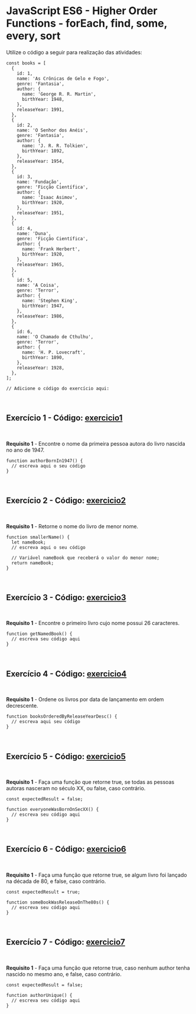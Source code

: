 # JavaScript ES6 - Higher Order Functions - forEach, find, some, every, sort

Utilize o código a seguir para realização das atividades:

```
const books = [
  {
    id: 1,
    name: 'As Crônicas de Gelo e Fogo',
    genre: 'Fantasia',
    author: {
      name: 'George R. R. Martin',
      birthYear: 1948,
    },
    releaseYear: 1991,
  },
  {
    id: 2,
    name: 'O Senhor dos Anéis',
    genre: 'Fantasia',
    author: {
      name: 'J. R. R. Tolkien',
      birthYear: 1892,
    },
    releaseYear: 1954,
  },
  {
    id: 3,
    name: 'Fundação',
    genre: 'Ficção Científica',
    author: {
      name: 'Isaac Asimov',
      birthYear: 1920,
    },
    releaseYear: 1951,
  },
  {
    id: 4,
    name: 'Duna',
    genre: 'Ficção Científica',
    author: {
      name: 'Frank Herbert',
      birthYear: 1920,
    },
    releaseYear: 1965,
  },
  {
    id: 5,
    name: 'A Coisa',
    genre: 'Terror',
    author: {
      name: 'Stephen King',
      birthYear: 1947,
    },
    releaseYear: 1986,
  },
  {
    id: 6,
    name: 'O Chamado de Cthulhu',
    genre: 'Terror',
    author: {
      name: 'H. P. Lovecraft',
      birthYear: 1890,
    },
    releaseYear: 1928,
  },
];

// Adicione o código do exercício aqui:
```

<br>

## Exercício 1 - Código: [exercicio1](exercise1.js)

<br>
 
**Requisito 1** - Encontre o nome da primeira pessoa autora do livro nascida no ano de 1947.

```
function authorBornIn1947() {
  // escreva aqui o seu código
}
```

<br>

## Exercício 2 - Código: [exercicio2](exercise2.js)

<br>
 
**Requisito 1** - Retorne o nome do livro de menor nome.

```
function smallerName() {
  let nameBook;
  // escreva aqui o seu código

  // Variável nameBook que receberá o valor do menor nome;
  return nameBook;
}
```

<br>

## Exercício 3 - Código: [exercicio3](exercise3.js)

<br>
 
**Requisito 1** - Encontre o primeiro livro cujo nome possui 26 caracteres.

```
function getNamedBook() {
  // escreva seu código aqui
}
```

<br>

## Exercício 4 - Código: [exercicio4](exercise4.js)

<br>
 
**Requisito 1** - Ordene os livros por data de lançamento em ordem decrescente.

```
function booksOrderedByReleaseYearDesc() {
  // escreva aqui seu código
}
```

<br>

## Exercício 5 - Código: [exercicio5](exercise5.js)

<br>
 
**Requisito 1** - Faça uma função que retorne true, se todas as pessoas autoras nasceram no século XX, ou false, caso contrário.

```
const expectedResult = false;

function everyoneWasBornOnSecXX() {
  // escreva seu código aqui
}
```

<br>

## Exercício 6 - Código: [exercicio6](exercise6.js)

<br>
 
**Requisito 1** - Faça uma função que retorne true, se algum livro foi lançado na década de 80, e false, caso contrário.

```
const expectedResult = true;

function someBookWasReleaseOnThe80s() {
  // escreva seu código aqui
}
```

<br>

## Exercício 7 - Código: [exercicio7](exercise7.js)

<br>
 
**Requisito 1** - Faça uma função que retorne true, caso nenhum author tenha nascido no mesmo ano, e false, caso contrário.

```
const expectedResult = false;

function authorUnique() {
  // escreva seu código aqui
}
```
